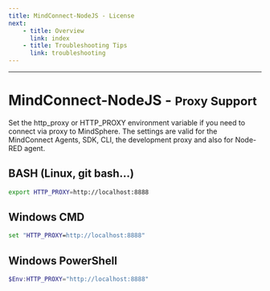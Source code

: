 ```yaml
---
title: MindConnect-NodeJS - License
next:
    - title: Overview
      link: index
    - title: Troubleshooting Tips
      link: troubleshooting
---
```


<!-- @format -->

---

<!-- @format -->

# MindConnect-NodeJS - <small>Proxy Support</small>

Set the http_proxy or HTTP_PROXY environment variable if you need to connect via proxy to MindSphere. The settings are valid
for the MindConnect Agents, SDK, CLI, the development proxy and also for Node-RED agent.

## BASH (Linux, git bash...)

```bash
export HTTP_PROXY=http://localhost:8888
```

## Windows CMD

```cmd
set "HTTP_PROXY=http://localhost:8888"
```

## Windows PowerShell

```powershell
$Env:HTTP_PROXY="http://localhost:8888"
```
